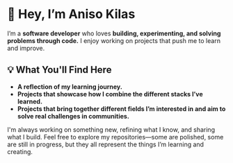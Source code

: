 # 👋 Hey, I’m Aniso Kilas  

I’m a **software developer** who loves **building, experimenting, and solving problems through code.** I enjoy working on projects that push me to learn and improve.  

## 💡 What You'll Find Here  
- **A reflection of my learning journey.**  
- **Projects that showcase how I combine the different stacks I’ve learned.**  
- **Projects that bring together different fields I’m interested in and aim to solve real challenges in communities.**  

I'm always working on something new, refining what I know, and sharing what I build. Feel free to explore my repositories—some are polished, some are still in progress, but they all represent the things I’m learning and creating.  
